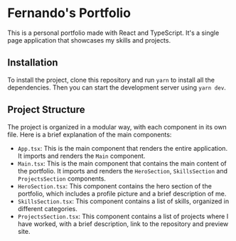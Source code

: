 # Fernando's Portfolio

This is a personal portfolio made with React and TypeScript. It's a single page application that showcases my skills and projects. 

## Installation

To install the project, clone this repository and run `yarn` to install all the dependencies. Then you can start the development server using `yarn dev`.

## Project Structure

The project is organized in a modular way, with each component in its own file. Here is a brief explanation of the main components:

- `App.tsx`: This is the main component that renders the entire application. It imports and renders the `Main` component.
- `Main.tsx`: This is the main component that contains the main content of the portfolio. It imports and renders the `HeroSection`, `SkillsSection` and `ProjectsSection` components.
- `HeroSection.tsx`: This component contains the hero section of the portfolio, which includes a profile picture and a brief description of me.
- `SkillsSection.tsx`: This component contains a list of skills, organized in different categories.
- `ProjectsSection.tsx`: This component contains a list of projects where I have worked, with a brief description, link to the repository and preview site.